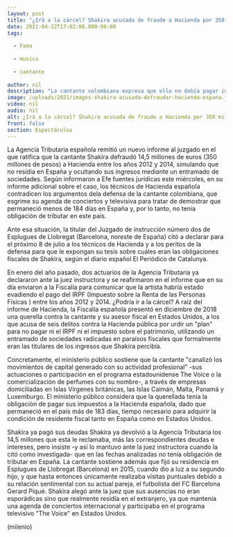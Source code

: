 ```yaml
---
layout: post
title: "¿Irá a la cárcel? Shakira acusada de fraude a Hacienda por 350 millones de pesos en España"
date: 2021-04-22T17:02:00.000-06:00
tags:
  
  - Fama
  
  - musica
  
  - cantante
  
author: nil
description: "La cantante colombiana expresa que ella no debía pagar impuestos en el país europeo, pues no residía de forma fija ahí. "
image: /uploads/2021/images-shakira-acusada-defraudar-hacienda-espana.jpg
video: nil
audio: nil
alt: ¿Irá a la cárcel? Shakira acusada de fraude a Hacienda por 350 millones de pesos en España
front: false
section: Espectáculos
---
```


La Agencia Tributaria española remitió un nuevo informe al juzgado en el que ratifica que la cantante Shakira defraudó 14,5 millones de euros (350 millones de pesos) a Hacienda entre los años 2012 y 2014, simulando que no residía en España y ocultando sus ingresos mediante un entramado de sociedades. Según informaron a Efe fuentes jurídicas este miércoles, en su informe adicional sobre el caso, los técnicos de Hacienda española contradicen los argumentos dela defensa de la cantante colombiana, que esgrime su agenda de conciertos y televisiva para tratar de demostrar que permaneció menos de 184 días en España y, por lo tanto, no tenía obligación de tributar en este país.

Ante esa situación, la titular del Juzgado de instrucción número dos de Esplugues de Llobregat (Barcelona, noreste de España) citó a declarar para el próximo 8 de julio a los técnicos de Hacienda y a los peritos de la defensa para que le expongan su tesis sobre cuáles eran las obligaciones fiscales de Shakira, según el diario español El Periódico de Catalunya. 

En enero del año pasado, dos actuarios de la Agencia Tributaria ya declararon ante la juez instructora y se reafirmaron en el informe que en su día enviaron a la Fiscalía para comunicar que la artista habría estado evadiendo el pago del IRPF (Impuesto sobre la Renta de las Personas Físicas ) entre los años 2012 y 2014. ¿Podría ir a la cárcel? A raíz del informe de Hacienda, la Fiscalía española presentó en diciembre de 2018 una querella contra la cantante y su asesor fiscal en Estados Unidos, a los que acusa de seis delitos contra la Hacienda pública por urdir un "plan" para no pagar ni el IRPF ni el impuesto sobre el patrimonio, utilizando un entramado de sociedades radicadas en paraísos fiscales que formalmente eran las titulares de los ingresos que Shakira percibía. 

Concretamente, el ministerio público sostiene que la cantante "canalizó los movimientos de capital generado con su actividad profesional" -sus actuaciones o participación en el programa estadounidense The Voice o la comercialización de perfumes con su nombre-, a través de empresas domiciliadas en Islas Vírgenes británicas, las Islas Caimán, Malta, Panamá y Luxemburgo. El ministerio público considera que la querellada tenía la obligación de pagar sus impuestos a la Hacienda española, dado que permaneció en el país más de 183 días, tiempo necesario para adquirir la condición de residente fiscal tanto en España como en Estados Unidos.

Shakira ya pagó sus deudas Shakira ya devolvió a la Agencia Tributaria los 14,5 millones que esta le reclamaba, más las correspondientes deudas e intereses, pero insiste -y así lo mantuvo ante la juez instructora cuando la citó como investigada- que en las fechas analizadas no tenía obligación de tributar en España. La cantante sostiene además que fijó su residencia en Esplugues de Llobregat (Barcelona) en 2015, cuando dio a luz a su segundo hijo, y que hasta entonces únicamente realizaba visitas puntuales debido a su relación sentimental con su actual pareja, el futbolista del FC Barcelona Gerard Piqué. Shakira alegó ante la juez que sus ausencias no eran esporádicas sino que realmente residía en el extranjero, ya que mantenía una agenda de conciertos internacional y participaba en el programa televisivo "The Voice" en Estados Unidos. 

(milenio)